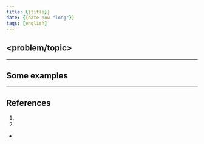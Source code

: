 ```yaml
---
title: {{title}}
date: {{date now "long"}}
tags: [english]
---
```

## <problem/topic>


---
## Some examples


---
## References

1.
2.

-
